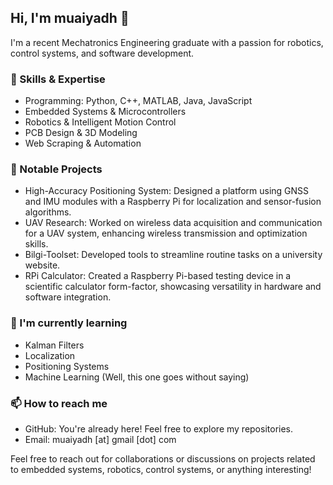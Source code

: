 ## Hi, I'm muaiyadh 👋

I'm a recent Mechatronics Engineering graduate with a passion for robotics, control systems, and software development.

### 🔧 Skills & Expertise
- Programming: Python, C++, MATLAB, Java, JavaScript
- Embedded Systems & Microcontrollers
- Robotics & Intelligent Motion Control
- PCB Design & 3D Modeling
- Web Scraping & Automation

### 🚀 Notable Projects
- High-Accuracy Positioning System: Designed a platform using GNSS and IMU modules with a Raspberry Pi for localization and sensor-fusion algorithms.
- UAV Research: Worked on wireless data acquisition and communication for a UAV system, enhancing wireless transmission and optimization skills.
- Bilgi-Toolset: Developed tools to streamline routine tasks on a university website.
- RPi Calculator: Created a Raspberry Pi-based testing device in a scientific calculator form-factor, showcasing versatility in hardware and software integration.

### 🌱 I'm currently learning
- Kalman Filters
- Localization
- Positioning Systems
- Machine Learning (Well, this one goes without saying)
  
### 📫 How to reach me
- GitHub: You're already here! Feel free to explore my repositories.
- Email: muaiyadh [at] gmail [dot] com

Feel free to reach out for collaborations or discussions on projects related to embedded systems, robotics, control systems, or anything interesting!
